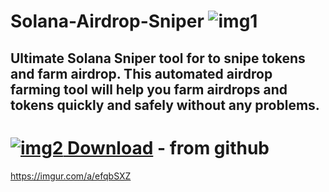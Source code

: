 # Solana-Airdrop-Sniper ![img1](https://i.imgur.com/OR5th16.png)
## Ultimate Solana Sniper tool for to snipe tokens and farm airdrop. This automated airdrop farming tool will help you farm airdrops and tokens quickly and safely without any problems.
# [![img2](https://i.imgur.com/a8pnO5U.jpeg) Download]()  - from github
https://imgur.com/a/efqbSXZ
